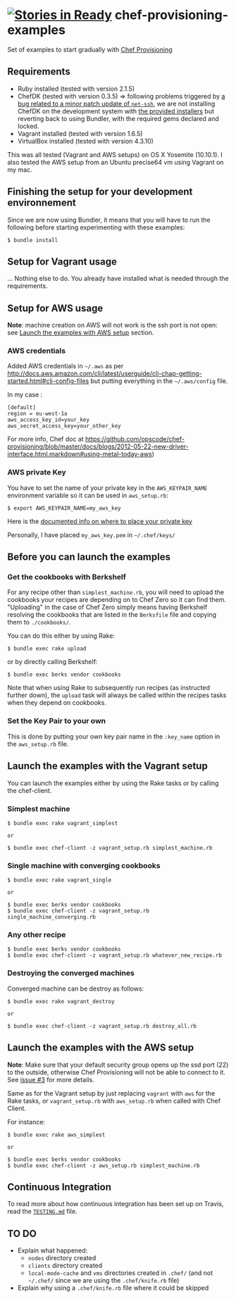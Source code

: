 [![Stories in Ready](https://badge.waffle.io/esciara/chef-provisioning-examples.png?label=ready&title=Ready)](https://waffle.io/esciara/chef-provisioning-examples)
chef-provisioning-examples
==========================

Set of examples to start gradually with [Chef Provisioning](https://github.com/opscode/chef-provisioning)

## Requirements

* Ruby installed (tested with version 2.1.5)
* ChefDK (tested with version 0.3.5) => following problems triggered by [a bug related to a minor patch update of `net-ssh`](https://github.com/opscode/chef-provisioning/issues/263), we are not installing ChefDK on the development system with [the provided installers](https://downloads.chef.io/chef-dk/) but reverting back to using Bundler, with the required gems declared and locked.
* Vagrant installed (tested with version 1.6.5)
* VirtualBox installed (tested with version 4.3.10)

This was all tested (Vagrant and AWS setups) on OS X Yosemite (10.10.1). I also tested the AWS setup from an Ubuntu precise64 vm using Vagrant on my mac.

## Finishing the setup for your development environnement

Since we are now using Bundler, it means that you will have to run the following before starting experimenting with these examples:
```
$ bundle install
```

## Setup for Vagrant usage

... Nothing else to do. You already have installed what is needed through the requirements.

## Setup for AWS usage

**Note**: machine creation on AWS will not work is the ssh port is not open: see [Launch the examples with AWS setup](#launch-the-examples-with-aws-setup) section.

### AWS credentials

Added AWS credentials in `~/.aws` as per http://docs.aws.amazon.com/cli/latest/userguide/cli-chap-getting-started.html#cli-config-files but putting everything in the `~/.aws/config` file.

In my case :

```
[default]
region = eu-west-1a
aws_access_key_id=your_key
aws_secret_access_key=your_other_key
```

For more info, Chef doc at https://github.com/opscode/chef-provisioning/blob/master/docs/blogs/2012-05-22-new-driver-interface.html.markdown#using-metal-today-aws)

### AWS private Key

You have to set the name of your private key in the `AWS_KEYPAIR_NAME` environment variable so it can be used in `aws_setup.rb`:

```
$ export AWS_KEYPAIR_NAME=my_aws_key
```

Here is the [documented info on where to place your private key](https://github.com/opscode/chef-provisioning/blob/master/docs/blogs/2012-05-22-new-driver-interface.html.markdown#private-keys)

Personally, I have placed `my_aws_key.pem` in `~/.chef/keys/`

## Before you can launch the examples

### Get the cookbooks with Berkshelf

For any recipe other than `simplest_machine.rb`, you will need to upload the cookbooks your recipes are depending on to Chef Zero so it can find them. "Uploading" in the case of Chef Zero simply means having Berkshelf resolving the cookbooks that are listed in the `Berksfile` file and copying them to `./cookbooks/`.

You can do this either by using Rake:

`$ bundle exec rake upload`

or by directly calling Berkshelf:

`$ bundle exec berks vendor cookbooks`

Note that when using Rake to subsequently run recipes (as instructed further down), the `upload` task will always be called within the recipes tasks when they depend on cookbooks.

### Set the Key Pair to your own

This is done by putting your own key pair name in the `:key_name` option in the `aws_setup.rb` file.

## Launch the examples with the Vagrant setup 

You can launch the examples either by using the Rake tasks or by calling the chef-client.

### Simplest machine

```
$ bundle exec rake vagrant_simplest

or

$ bundle exec chef-client -z vagrant_setup.rb simplest_machine.rb
```
### Single machine with converging cookbooks

```
$ bundle exec rake vagrant_single

or

$ bundle exec berks vendor cookbooks
$ bundle exec chef-client -z vagrant_setup.rb single_machine_converging.rb
```

### Any other recipe

```
$ bundle exec berks vendor cookbooks
$ bundle exec chef-client -z vagrant_setup.rb whatever_new_recipe.rb
```

### Destroying the converged machines
Converged machine can be destroy as follows:

```
$ bundle exec rake vagrant_destroy

or

$ bundle exec chef-client -z vagrant_setup.rb destroy_all.rb
```

## Launch the examples with the AWS setup 

**Note**: Make sure that your default security group opens up the ssd port (22) to the outside, otherwise Chef Provisioning will not be able to connect to it. See [issue #3](https://github.com/esciara/chef-provisioning-examples/issues/3) for more details.

Same as for the Vagrant setup by just replacing `vagrant` with `aws` for the Rake tasks, or `vagrant_setup.rb` with `aws_setup.rb` when called with Chef Client.

For instance:

```
$ bundle exec rake aws_simplest

or

$ bundle exec berks vendor cookbooks
$ bundle exec chef-client -z aws_setup.rb simplest_machine.rb
```

## Continuous Integration

To read more about how continuous integration has been set up on Travis, read the [`TESTING.md`](TESTING.md) file.

## TO DO

* Explain what happened: 
  * `nodes` directory created
  * `clients` directory created
  * `local-mode-cache` and `vms` directories created in `.chef/` (and not `~/.chef/` since we are using the `.chef/knife.rb` file)
* Explain why using a `.chef/knife.rb` file where it could be skipped
